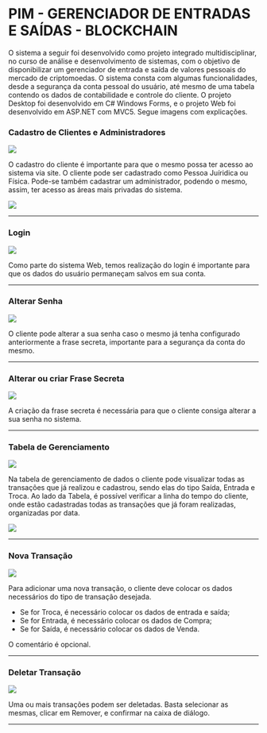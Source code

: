 # PIM - GERENCIADOR DE ENTRADAS E SAÍDAS - BLOCKCHAIN

O sistema a seguir foi desenvolvido como projeto integrado multidisciplinar, no curso de análise e desenvolvimento de sistemas, com o objetivo de disponibilizar um gerenciador de entrada e saída de valores pessoais do mercado de criptomoedas.
O sistema consta com algumas funcionalidades, desde a segurança da conta pessoal do usuário, até mesmo de uma tabela contendo os dados de contabilidade e controle do cliente.
O projeto Desktop foi desenvolvido em C# Windows Forms, e o projeto Web foi desenvolvido em ASP.NET com MVC5.
Segue imagens com explicações.

<h3>Cadastro de Clientes e Administradores</h3>
<img src="read-images/image2.png"/>

O cadastro do cliente é importante para que o mesmo possa ter acesso ao sistema via site. O cliente pode ser cadastrado como Pessoa Juíridica ou Física.
Pode-se também cadastrar um administrador, podendo o mesmo, assim, ter acesso as áreas mais privadas do sistema.

<img src="read-images/image4.png"/>

<hr/>

<h3>Login</h3>
<img src="read-images/image1.png"/>

Como parte do sistema Web, temos realização do login é importante para que os dados do usuário permaneçam salvos em sua conta.

<hr/>

<h3>Alterar Senha</h3>
<img src="read-images/image6.png"/>

O cliente pode alterar a sua senha caso o mesmo já tenha configurado anteriormente a frase secreta, importante para a segurança da conta do mesmo.

<hr/>

<h3>Alterar ou criar Frase Secreta</h3>
<img src="read-images/image7.jpg"/>

A criação da frase secreta é necessária para que o cliente consiga alterar a sua senha no sistema.

<hr/>

<h3>Tabela de Gerenciamento</h3>
<img src="read-images/image8.jpg"/>

Na tabela de gerenciamento de dados o cliente pode visualizar todas as transações que já realizou e cadastrou, sendo elas do tipo Saída, Entrada e Troca.
Ao lado da Tabela, é possível verificar a linha do tempo do cliente, onde estão cadastradas todas as transações que já foram realizadas, organizadas por data.

<img src="read-images/image9.jpg"/>

<hr/>

<h3>Nova Transação</h3>
<img src="read-images/image10.jpg"/>

Para adicionar uma nova transação, o cliente deve colocar os dados necessários do tipo de transação desejada.
- Se for Troca, é necessário colocar os dados de entrada e saída;
- Se for Entrada, é necessário colocar os dados de Compra;
- Se for Saída, é necessário colocar os dados de Venda.

O comentário é opcional.

<hr/>

<h3>Deletar Transação</h3>
<img src="read-images/image11.png"/>

Uma ou mais transações podem ser deletadas. Basta selecionar as mesmas, clicar em Remover, e confirmar na caixa de diálogo.

<hr/>
